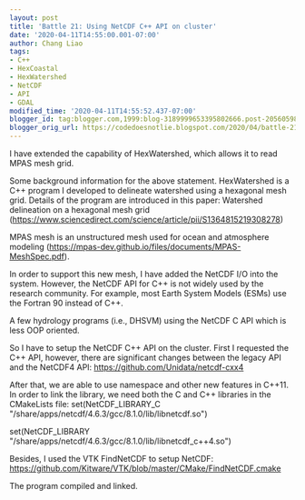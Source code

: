```yaml
---
layout: post
title: 'Battle 21: Using NetCDF C++ API on cluster'
date: '2020-04-11T14:55:00.001-07:00'
author: Chang Liao
tags:
- C++
- HexCoastal
- HexWatershed
- NetCDF
- API
- GDAL
modified_time: '2020-04-11T14:55:52.437-07:00'
blogger_id: tag:blogger.com,1999:blog-3189999653395802666.post-2056059825376076399
blogger_orig_url: https://codedoesnotlie.blogspot.com/2020/04/battle-21-using-netcdf-c-api-on-cluster.html
---
```


I have extended the capability of HexWatershed, which allows it to read MPAS 
mesh grid. 

Some background information for the above statement. 
HexWatershed is a C++ program I developed to delineate watershed using a 
hexagonal mesh grid. Details of the program are introduced in this paper: 
Watershed delineation on a hexagonal mesh grid 
(https://www.sciencedirect.com/science/article/pii/S1364815219308278) 

MPAS mesh is an unstructured mesh used for ocean and atmosphere modeling 
(https://mpas-dev.github.io/files/documents/MPAS-MeshSpec.pdf). 

In order to support this new mesh, I have added the NetCDF I/O into the 
system. However, the NetCDF API for C++ is not widely used by the research 
community. For example, most Earth System Models (ESMs) use the Fortran 90 
instead of C++. 

A few hydrology programs (i.e., DHSVM) using the NetCDF C API which is less 
OOP oriented. 

So I have to setup the NetCDF C++ API on the cluster. First I requested the 
C++ API, however, there are significant changes between the legacy API and the 
NetCDF4 API: 
https://github.com/Unidata/netcdf-cxx4 

After that, we are able to use namespace and other new features in C++11. 
In order to link the library, we need both the C and C++ libraries in the 
CMakeLists file: 
set(NetCDF_LIBRARY_C "/share/apps/netcdf/4.6.3/gcc/8.1.0/lib/libnetcdf.so") 

set(NetCDF_LIBRARY "/share/apps/netcdf/4.6.3/gcc/8.1.0/lib/libnetcdf_c++4.so") 

Besides, I used the VTK FindNetCDF to setup NetCDF: 
https://github.com/Kitware/VTK/blob/master/CMake/FindNetCDF.cmake 

The program compiled and linked. 